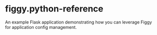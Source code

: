 # figgy.python-reference
An example Flask application demonstrating how you can leverage Figgy for application config management.
